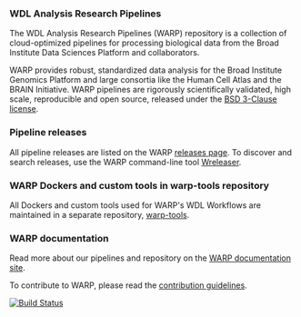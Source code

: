 
### WDL Analysis Research Pipelines

The WDL Analysis Research Pipelines (WARP) repository is a collection of cloud-optimized pipelines for processing biological data from the Broad Institute Data Sciences Platform and collaborators.

WARP provides robust, standardized data analysis for the Broad Institute Genomics Platform and large consortia like the Human Cell Atlas and the BRAIN Initiative. WARP pipelines are rigorously scientifically validated, high scale, reproducible and open source, released under the [BSD 3-Clause license](https://github.com/broadinstitute/warp/blob/master/LICENSE).

### Pipeline releases
All pipeline releases are listed on the WARP [releases page](https://github.com/broadinstitute/warp/releases). To discover and search releases, use the WARP command-line tool [Wreleaser](https://github.com/broadinstitute/warp/tree/develop/wreleaser).

### WARP Dockers and custom tools in warp-tools repository
All Dockers and custom tools used for WARP's WDL Workflows are maintained in a separate repository, [warp-tools](https://github.com/broadinstitute/warp-tools). 

### WARP documentation

Read more about our pipelines and repository on the [WARP documentation site](https://broadinstitute.github.io/warp/).

To contribute to WARP, please read the [contribution guidelines](https://broadinstitute.github.io/warp/docs/contribution/README).

[![Build Status](https://img.shields.io/github/workflow/status/broadinstitute/warp/Deploy%20WARP%20Website?label=Website&logo=github&style=flat-square)](https://github.com/broadinstitute/warp/actions?query=workflow%3A%22Deploy+WARP+Website%22)
